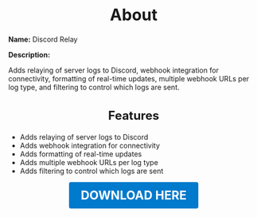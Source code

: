 <h1 style="text-align:center; font-size:2rem; font-weight:bold;">About</h1>

**Name:**
Discord Relay

**Description:**

Adds relaying of server logs to Discord, webhook integration for connectivity, formatting of real-time updates, multiple webhook URLs per log type, and filtering to control which logs are sent.

<h2 style="text-align:center; font-size:1.5rem; font-weight:bold;">Features</h2>

- Adds relaying of server logs to Discord
- Adds webhook integration for connectivity
- Adds formatting of real-time updates
- Adds multiple webhook URLs per log type
- Adds filtering to control which logs are sent




<p align="center"><a href="https://github.com/LiliaFramework/Modules/raw/refs/heads/gh-pages/discordrelay.zip" style="display:inline-block;padding:12px 24px;font-size:1.5rem;font-weight:bold;text-decoration:none;color:#fff;background-color:var(--md-primary-fg-color,#007acc);border-radius:4px;">DOWNLOAD HERE</a></p>
